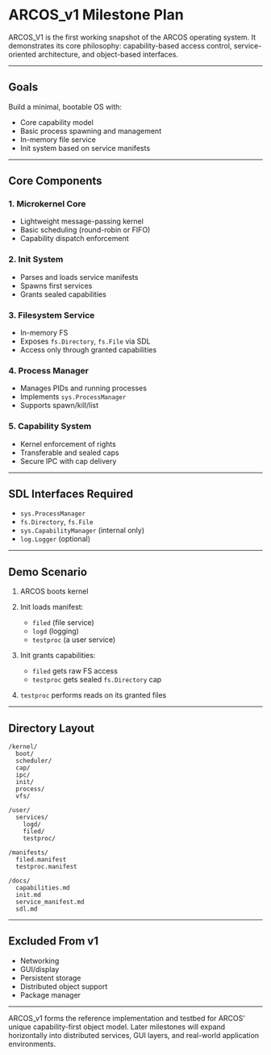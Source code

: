 # ARCOS\_v1 Milestone Plan

ARCOS\_V1 is the first working snapshot of the ARCOS operating system. It demonstrates its core philosophy: capability-based access control, service-oriented architecture, and object-based interfaces.

---

## Goals

Build a minimal, bootable OS with:

* Core capability model
* Basic process spawning and management
* In-memory file service
* Init system based on service manifests

---

## Core Components

### 1. Microkernel Core

* Lightweight message-passing kernel
* Basic scheduling (round-robin or FIFO)
* Capability dispatch enforcement

### 2. Init System

* Parses and loads service manifests
* Spawns first services
* Grants sealed capabilities

### 3. Filesystem Service

* In-memory FS
* Exposes `fs.Directory`, `fs.File` via SDL
* Access only through granted capabilities

### 4. Process Manager

* Manages PIDs and running processes
* Implements `sys.ProcessManager`
* Supports spawn/kill/list

### 5. Capability System

* Kernel enforcement of rights
* Transferable and sealed caps
* Secure IPC with cap delivery

---

## SDL Interfaces Required

* `sys.ProcessManager`
* `fs.Directory`, `fs.File`
* `sys.CapabilityManager` (internal only)
* `log.Logger` (optional)

---

## Demo Scenario

1. ARCOS boots kernel
2. Init loads manifest:

   * `filed` (file service)
   * `logd` (logging)
   * `testproc` (a user service)
3. Init grants capabilities:

   * `filed` gets raw FS access
   * `testproc` gets sealed `fs.Directory` cap
4. `testproc` performs reads on its granted files

---

## Directory Layout

```
/kernel/
  boot/
  scheduler/
  cap/
  ipc/
  init/
  process/
  vfs/

/user/
  services/
    logd/
    filed/
    testproc/

/manifests/
  filed.manifest
  testproc.manifest

/docs/
  capabilities.md
  init.md
  service_manifest.md
  sdl.md
```

---

## Excluded From v1

* Networking
* GUI/display
* Persistent storage
* Distributed object support
* Package manager

---

ARCOS\_v1 forms the reference implementation and testbed for ARCOS' unique capability-first object model. Later milestones will expand horizontally into distributed services, GUI layers, and real-world application environments.
